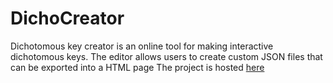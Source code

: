 # DichoCreator
Dichotomous key creator is an online tool for making interactive dichotomous keys. The editor allows users to create custom JSON files that can be exported into a HTML page
The project is hosted [here]("https://hiphoppottimus.github.io/DichoCreator/src/splashPage/splashPage.html")
